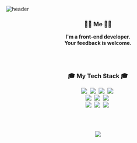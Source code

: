 ![header](https://capsule-render.vercel.app/api?type=waving&color=0F599B&fontColor=ffffff&height=230&fontAlignY=30&section=header&text=Hello,%20Im-hass&desc=front-end%20developer&descAlignY=50&fontSize=50&animation=fadeIn)

<!--
header color
75BDE0
1C768F

FFD159

CDE4AD
C3E5AE

97DBAE

F7EFE9
76819C
364765
--!>

<h3 align="center">🧑🏻 Me 👩🏻</h3>

<p align="center">
  <b>I'm a front-end developer.<br>Your feedback is welcome.</b>
</p>

<br>
<br>

<h3 align="center">🎓 My Tech Stack 🎓</h3>

<p align="center">
  <img src="https://img.shields.io/badge/Javascript-ffb13b?style=flat-square&logo=javascript&logoColor=white"/></a>&nbsp;
  <img src="https://img.shields.io/badge/React-61DAFB?style=flat-square&logo=React&logoColor=white"/></a>&nbsp;
  <img src="https://img.shields.io/badge/Node.js-339933?style=flat-square&logo=Node.js&logoColor=white"/></a>&nbsp;
  <img src="https://img.shields.io/badge/Spring-6DB33F?style=flat-square&logo=Spring&logoColor=white"/></a>&nbsp;
  <br>
  <img src="https://img.shields.io/badge/HTML5-E34F26?style=flat-square&logo=HTML5&logoColor=white"/></a>&nbsp;
  <img src="https://img.shields.io/badge/CSS-1572B6?style=flat-square&logo=CSS&logoColor=white"/></a>&nbsp;
  <img src="https://img.shields.io/badge/SASS-CC6699?style=flat-square&logo=SASS&logoColor=white"/></a>&nbsp;
  <br>
  <img src="https://img.shields.io/badge/Webpack-8DD6F9?style=flat-square&logo=Webpack&logoColor=white"/></a>&nbsp;
  <img src="https://img.shields.io/badge/MongoDB-47A248?style=flat-square&logo=MongoDB&logoColor=white"/></a>&nbsp;
  <img src="https://img.shields.io/badge/MySQL-4479A1?style=flat-square&logo=MySQL&logoColor=white"/></a>&nbsp;
</p>

<br>
<br>

<p align="center">
  <a href="https://hits.seeyoufarm.com"><img src="https://hits.seeyoufarm.com/api/count/incr/badge.svg?url=https%3A%2F%2Fgithub.com%2FIm-hass&count_bg=%2300539C&title_bg=%2300539C&icon=github.svg&icon_color=%23FFFFFF&title=hits&edge_flat=false"/></a>
</p>

<br>
